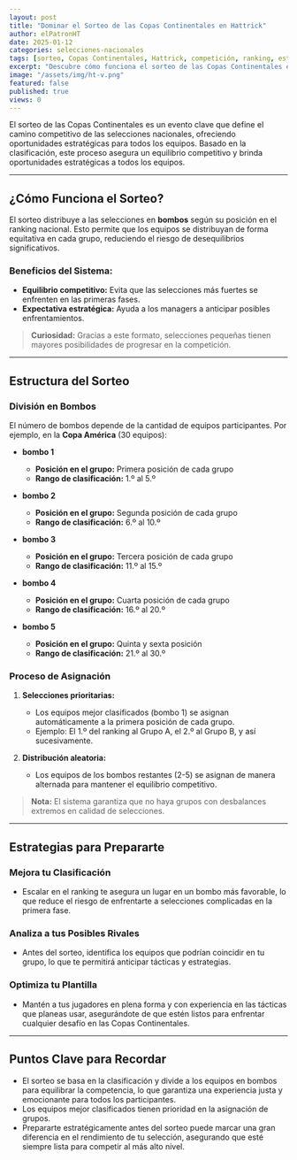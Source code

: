 ```yaml
---
layout: post
title: "Dominar el Sorteo de las Copas Continentales en Hattrick"
author: elPatronHT
date: 2025-01-12
categories: selecciones-nacionales
tags: [sorteo, Copas Continentales, Hattrick, competición, ranking, estrategias]
excerpt: "Descubre cómo funciona el sorteo de las Copas Continentales en Hattrick y las mejores estrategias para maximizar el rendimiento de tu selección nacional, llevando a tu equipo al éxito en la competición."
image: "/assets/img/ht-v.png"
featured: false
published: true
views: 0
---
```


El sorteo de las Copas Continentales es un evento clave que define el camino competitivo de las selecciones nacionales, ofreciendo oportunidades estratégicas para todos los equipos. Basado en la clasificación, este proceso asegura un equilibrio competitivo y brinda oportunidades estratégicas a todos los equipos.

---

## ¿Cómo Funciona el Sorteo?

El sorteo distribuye a las selecciones en **bombos** según su posición en el ranking nacional. Esto permite que los equipos se distribuyan de forma equitativa en cada grupo, reduciendo el riesgo de desequilibrios significativos.

### Beneficios del Sistema:

- **Equilibrio competitivo:** Evita que las selecciones más fuertes se enfrenten en las primeras fases.
- **Expectativa estratégica:** Ayuda a los managers a anticipar posibles enfrentamientos.

> **Curiosidad:** Gracias a este formato, selecciones pequeñas tienen mayores posibilidades de progresar en la competición.

---

## Estructura del Sorteo

### División en Bombos

El número de bombos depende de la cantidad de equipos participantes. Por ejemplo, en la **Copa América** (30 equipos):

- **bombo 1**

  - **Posición en el grupo:** Primera posición de cada grupo
  - **Rango de clasificación:** 1.º al 5.º

- **bombo 2**

  - **Posición en el grupo:** Segunda posición de cada grupo
  - **Rango de clasificación:** 6.º al 10.º

- **bombo 3**

  - **Posición en el grupo:** Tercera posición de cada grupo
  - **Rango de clasificación:** 11.º al 15.º

- **bombo 4**

  - **Posición en el grupo:** Cuarta posición de cada grupo
  - **Rango de clasificación:** 16.º al 20.º

- **bombo 5**
  - **Posición en el grupo:** Quinta y sexta posición
  - **Rango de clasificación:** 21.º al 30.º

### Proceso de Asignación

1. **Selecciones prioritarias:**

   - Los equipos mejor clasificados (bombo 1) se asignan automáticamente a la primera posición de cada grupo.
   - Ejemplo: El 1.º del ranking al Grupo A, el 2.º al Grupo B, y así sucesivamente.

2. **Distribución aleatoria:**
   - Los equipos de los bombos restantes (2-5) se asignan de manera alternada para mantener el equilibrio competitivo.

> **Nota:** El sistema garantiza que no haya grupos con desbalances extremos en calidad de selecciones.

---

## Estrategias para Prepararte

### Mejora tu Clasificación

- Escalar en el ranking te asegura un lugar en un bombo más favorable, lo que reduce el riesgo de enfrentarte a selecciones complicadas en la primera fase.

### Analiza a tus Posibles Rivales

- Antes del sorteo, identifica los equipos que podrían coincidir en tu grupo, lo que te permitirá anticipar tácticas y estrategias.

### Optimiza tu Plantilla

- Mantén a tus jugadores en plena forma y con experiencia en las tácticas que planeas usar, asegurándote de que estén listos para enfrentar cualquier desafío en las Copas Continentales.

---

## Puntos Clave para Recordar

- El sorteo se basa en la clasificación y divide a los equipos en bombos para equilibrar la competencia, lo que garantiza una experiencia justa y emocionante para todos los participantes.
- Los equipos mejor clasificados tienen prioridad en la asignación de grupos.
- Prepararte estratégicamente antes del sorteo puede marcar una gran diferencia en el rendimiento de tu selección, asegurando que esté siempre lista para competir al más alto nivel.
